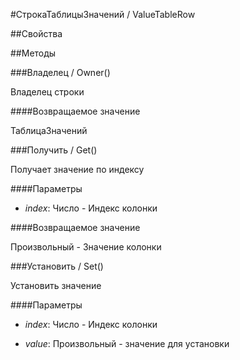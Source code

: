 
#СтрокаТаблицыЗначений / ValueTableRow

##Свойства
    
##Методы
    
###Владелец / Owner()
    
    
    
Владелец строки


  
  
####Возвращаемое значение

ТаблицаЗначений

  
###Получить / Get()
    
    
    
Получает значение по индексу


  
  
####Параметры

* *index*: Число - Индекс колонки

####Возвращаемое значение

Произвольный - Значение колонки

  
###Установить / Set()
    
    
    
Установить значение


  
  
####Параметры

* *index*: Число - Индекс колонки

* *value*: Произвольный - значение для установки
